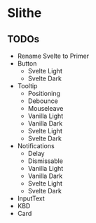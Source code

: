 # Slithe

## TODOs

- Rename Svelte to Primer
- Button
  - Svelte Light
  - Svelte Dark
- Tooltip
  - Positioning
  - Debounce
  - Mouseleave
  - Vanilla Light
  - Vanilla Dark
  - Svelte Light
  - Svelte Dark
- Notifications
  - Delay
  - Dismissable
  - Vanilla Light
  - Vanilla Dark
  - Svelte Light
  - Svelte Dark
- InputText
- KBD
- Card

